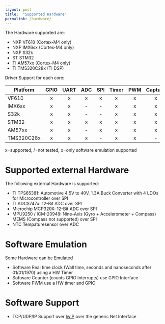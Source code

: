 ```yaml
---
layout: post
title:  "Supported Hardware"
permalink: /hardware/
---
```


The Hardware supported are:
  * NXP VF610 (Cortex-M4 only)
  * NXP IMX6sx (Cortex-M4 only)
  * NXP S32k
  * ST STM32
  * TI AM57xx (Cortex-M4 only)
  * TI TMS320C28x (TI DSP)

Driver Support for each core:

| Platform   | GPIO | UART | ADC | SPI | Timer | PWM | Capture | SD | Net | CAN | Mailbox | Remoteproc | Temp  | 
|------------|:----:|:----:|:---:|:---:|:-----:|:---:|:-------:|:--:|:---:|:---:|:-------:|:----------:|:-----:|
| VF610      |  x   |  x   |  x  |  x  |   x   |  x  |    x    | -  |  -  |  /  |    -    |      -     |   -   |
| IMX6sx     |  x   |  x   |  -  |  -  |   x   |  x  |    x    | -  |  x  |  /  |    x    |      x     |   -   |
| S32k       |  x   |  x   |  -  |  -  |   x   |  x  |    x    | -  |  /  |  x  |    -    |      -     |   -   |
| STM32      |  x   |  x   |  x  |  x  |   x   |  x  |    x    | x  |  -  |  -  |    -    |      -     |   -   |
| AM57xx     |  x   |  x   |  -  |  x  |   x   |  x  |    x    | -  |  -  |  x  |    x    |      x     |   x   |
| TMS320C28x |  x   |  x   |  x  |  -  |   x   |  x  |    -    | -  |  -  |  x  |    -    |      -     |   -   |


x=supported, /=not tested, o=only software emulation supported

Supported external Hardware
============================

The following external Hardware is supported:

  * TI TPS65381: Automotive 4.5V to 40V, 1.3A Buck Converter with 4 LDOs for Microcontroller over SPI
  * TI ADCS747x: 12-Bit ADC over SPI
  * Microchip MCP320X: 12-Bit ADC over SPI
  * MPU9250 / ICM-20948: Nine-Axis (Gyro + Accelerometer + Compass) MEMS (Compass not supported) over SPI
  * NTC Tempaturesensor over ADC

Software Emulation
==================

Some Hardware can be Emulated

  * Software Real time clock (Wall time, seconds and nanoseconds after 01/01/1970) using a HW Timer
  * Software Counter (counts GPIO Interrupts) use GPIO Interface 
  * Software PWM use a HW timer and GPIO

Software Support
================

  * TCP/UDP/IP Support over [lwIP][lwIP] over the generic Net Interface


[lwIP]: https://savannah.nongnu.org/projects/lwip/
